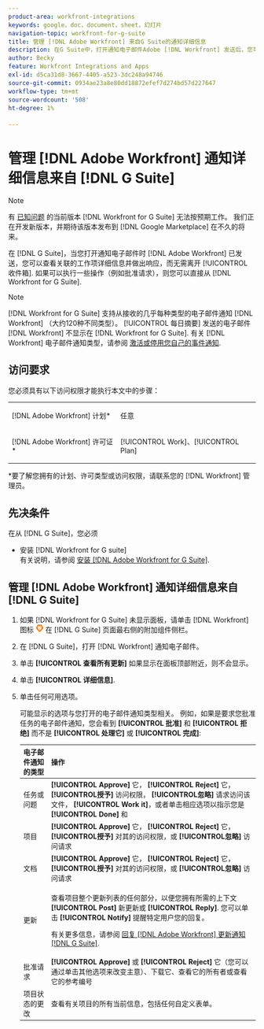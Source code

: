 ```yaml
---
product-area: workfront-integrations
keywords: google，doc，document，sheet，幻灯片
navigation-topic: workfront-for-g-suite
title: 管理 [!DNL Adobe Workfront] 来自G Suite的通知详细信息
description: 在G Suite中，打开通知电子邮件Adobe [!DNL Workfront] 发送后，您可以查看关联的工作项详细信息并做出响应，而无需离开收件箱。 如果可以执行一些操作（例如批准请求），则可以直接从Workfront for G Suite中执行这些操作。
author: Becky
feature: Workfront Integrations and Apps
exl-id: d5ca31d8-3667-4405-a523-3dc248a94746
source-git-commit: 0934ae23a8e80dd18872efef7d274bd57d227647
workflow-type: tm+mt
source-wordcount: '508'
ht-degree: 1%

---
```


# 管理 [!DNL Adobe Workfront] 通知详细信息来自 [!DNL G Suite]

>[!NOTE]
>
>有 [已知问题](https://experienceleague.adobe.com/docs/workfront-known-issues/issues/new-workfront-experience/wf-current/wf-integrations-error-when-opening-wf-for-gsuite.html?lang=en) 的当前版本 [!DNL Workfront for G Suite] 无法按预期工作。 我们正在开发新版本，并期待该版本发布到 [!DNL Google Marketplace] 在不久的将来。

在 [!DNL G Suite]，当您打开通知电子邮件时 [!DNL Adobe Workfront] 已发送，您可以查看关联的工作项详细信息并做出响应，而无需离开 [!UICONTROL 收件箱]. 如果可以执行一些操作（例如批准请求），则您可以直接从 [!DNL Workfront for G Suite].

>[!NOTE]
>
> [!DNL Workfront for G Suite] 支持从接收的几乎每种类型的电子邮件通知 [!DNL Workfront] （大约120种不同类型）。 [!UICONTROL 每日摘要] 发送的电子邮件 [!DNL Workfront] 不显示在 [!DNL Workfront for G Suite]. 有关 [!DNL Workfront] 电子邮件通知类型，请参阅 [激活或停用您自己的事件通知](../../workfront-basics/using-notifications/activate-or-deactivate-your-own-event-notifications.md).

## 访问要求

您必须具有以下访问权限才能执行本文中的步骤：

<table style="table-layout:auto"> 
 <col> 
 <col> 
 <tbody> 
  <tr> 
   <td role="rowheader">[!DNL Adobe Workfront] 计划*</td> 
   <td> <p>任意</p> </td> 
  </tr> 
  <tr> 
   <td role="rowheader">[!DNL Adobe Workfront] 许可证*</td> 
   <td> <p>[!UICONTROL Work]、[!UICONTROL Plan]</p> </td> 
  </tr> 
  </tbody> 
</table>

&#42;要了解您拥有的计划、许可类型或访问权限，请联系您的 [!DNL Workfront] 管理员。

## 先决条件

在从 [!DNL G Suite]，您必须

* 安装 [!DNL Workfront for G suite]\
   有关说明，请参阅 [安装 [!DNL Adobe Workfront for G Suite]](../../workfront-integrations-and-apps/workfront-for-g-suite/install-workfront-for-gsuite.md).

## 管理 [!DNL Adobe Workfront] 通知详细信息来自 [!DNL G Suite]

1. 如果 [!DNL Workfront for G Suite] 未显示面板，请单击 [!DNL Workfront] 图标 ![](assets/wf-lion-icon.png) 在 [!DNL G Suite] 页面最右侧的附加组件侧栏。
1. 在 [!DNL G Suite]，打开 [!DNL Workfront] 通知电子邮件。
1. 单击 **[!UICONTROL 查看所有更新]** 如果显示在面板顶部附近，则不会显示。
1. 单击 **[!UICONTROL 详细信息]**.
1. 单击任何可用选项。

   可能显示的选项与您打开的电子邮件通知类型相关。 例如，如果是要求您批准任务的电子邮件通知，您会看到 **[!UICONTROL 批准]** 和 **[!UICONTROL 拒绝]** 而不是 **[!UICONTROL 处理它]** 或 **[!UICONTROL 完成]**:

   <table style="table-layout:auto"> 
    <col> 
    <col> 
    <thead> 
     <tr> 
      <th>电子邮件通知的类型</th> 
      <th>操作</th> 
     </tr> 
    </thead> 
    <tbody> 
     <tr> 
      <td>任务或问题</td> 
      <td><strong>[!UICONTROL Approve]</strong> 它， <strong>[!UICONTROL Reject]</strong> 它， <strong>[!UICONTROL授予]</strong> 访问权限， <strong>[!UICONTROL忽略]</strong> 请求访问该文件， <strong>[!UICONTROL Work it]</strong>，或者单击相应选项以指示您是 <strong>[!UICONTROL Done]</strong> 和</td> 
     </tr> 
     <tr> 
      <td>项目</td> 
      <td><strong>[!UICONTROL Approve]</strong> 它， <strong>[!UICONTROL Reject]</strong> 它， <strong>[!UICONTROL授予]</strong> 对其的访问权限，或 <strong>[!UICONTROL忽略]</strong> 访问请求</td> 
     </tr> 
     <tr> 
      <td>文档</td> 
      <td><strong>[!UICONTROL Approve]</strong> 它， <strong>[!UICONTROL Reject]</strong> 它， <strong>[!UICONTROL授予]</strong> 对其的访问权限，或 <strong>[!UICONTROL忽略]</strong> 访问请求</td> 
     </tr> 
     <tr> 
      <td>更新 </td> 
      <td> <p>查看项目整个更新列表的任何部分，以便您拥有所需的上下文 <strong>[!UICONTROL Post]</strong> 新更新或 <strong>[!UICONTROL Reply]</strong>. 您可以单击 <strong>[!UICONTROL Notify]</strong> 提醒特定用户您的回复。 </p> <p>有关更多信息，请参阅 <a href="../../workfront-integrations-and-apps/workfront-for-g-suite/reply-to-wf-update-notification-from-gsuite.md" class="MCXref xref">回复 [!DNL Adobe Workfront] 更新通知 [!DNL G Suite]</a>.</p> </td> 
     </tr> 
     <tr> 
      <td>批准请求</td> 
      <td><strong>[!UICONTROL Approve]</strong> 或 <strong>[!UICONTROL Reject]</strong> 它（您可以通过单击其他选项来改变主意）、下载它、查看它的所有者或查看它的参考编号</td> 
     </tr> 
     <tr> 
      <td>项目状态的更改</td> 
      <td> 查看有关项目的所有当前信息，包括任何自定义表单。 </td> 
     </tr> 
    </tbody> 
   </table>

